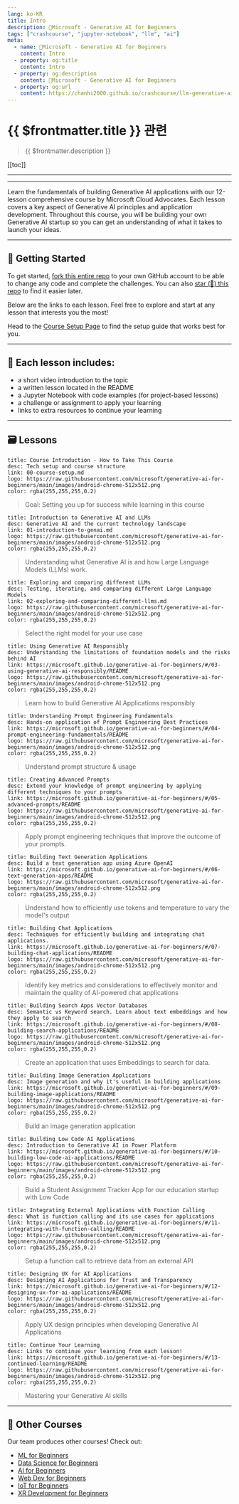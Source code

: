```yaml
---
lang: ko-KR
title: Intro
description: 🦙Microsoft - Generative AI for Beginners
tags: ["crashcourse", "jupyter-notebook", "llm", "ai"]
meta:
  - name: 🦙Microsoft - Generative AI for Beginners
    content: Intro
  - property: og:title
    content: Intro
  - property: og:description
    content: 🦙Microsoft - Generative AI for Beginners
  - property: og:url
    content: https://chanhi2000.github.io/crashcourse/llm-generative-ai-for-beginners/index.html
---
```


# {{ $frontmatter.title }} 관련

> {{ $frontmatter.description }}

[[toc]]

---

<SiteInfo
  name="Generative AI for Beginners - A Course"
  desc="A 12 Lesson course teaching everything you need to know to start building Generative AI applications"
  url="https://microsoft.github.io/generative-ai-for-beginners"
  logo="https://raw.githubusercontent.com/microsoft/generative-ai-for-beginners/main/images/android-chrome-512x512.png"
  repo="https://github.com/microsoft/generative-ai-for-beginners"
  preview="https://microsoft.github.io/generative-ai-for-beginners/images/repository-thumbnail.png"/>


---

Learn the fundamentals of building Generative AI applications with our 12-lesson comprehensive course by Microsoft Cloud Advocates. Each lesson covers a key aspect of Generative AI principles and application development. Throughout this course, you will be building your own Generative AI startup so you can get an understanding of what it takes to launch your ideas.

---

## 🌱 Getting Started

To get started, [<FontIcon icon="iconfont icon-github"/>fork this entire repo](https://github.com/microsoft/generative-ai-for-beginners/fork) to your own GitHub account to be able to change any code and complete the challenges. You can also [star (🌟) this repo](https://docs.github.com/en/get-started/exploring-projects-on-github/saving-repositories-with-stars) to find it easier later.

Below are the links to each lesson. Feel free to explore and start at any lesson that interests you the most!

Head to the [Course Setup Page](https://microsoft.github.io/generative-ai-for-beginners/#/00-course-setup/README) to find the setup guide that works best for you.

---

## 📂 Each lesson includes:

- a short video introduction to the topic
- a written lesson located in the README
- a Jupyter Notebook with code examples (for project-based lessons)
- a challenge or assignment to apply your learning
- links to extra resources to continue your learning

---

## 🗃️ Lessons


```card
title: Course Introduction - How to Take This Course	
desc: Tech setup and course structure
link: 00-course-setup.md
logo: https://raw.githubusercontent.com/microsoft/generative-ai-for-beginners/main/images/android-chrome-512x512.png
color: rgba(255,255,255,0.2)
```

> Goal: Setting you up for success while learning in this course


```card
title: Introduction to Generative AI and LLMs
desc: Generative AI and the current technology landscape
link: 01-introduction-to-genai.md
logo: https://raw.githubusercontent.com/microsoft/generative-ai-for-beginners/main/images/android-chrome-512x512.png
color: rgba(255,255,255,0.2)
```

> Understanding what Generative AI is and how Large Language Models (LLMs) work.

```card
title: Exploring and comparing different LLMs
desc: Testing, iterating, and comparing different Large Language Models
link: 02-exploring-and-comparing-different-llms.md
logo: https://raw.githubusercontent.com/microsoft/generative-ai-for-beginners/main/images/android-chrome-512x512.png
color: rgba(255,255,255,0.2)
```

> Select the right model for your use case

```card
title: Using Generative AI Responsibly	
desc: Understanding the limitations of foundation models and the risks behind AI	
link: https://microsoft.github.io/generative-ai-for-beginners/#/03-using-generative-ai-responsibly/README
logo: https://raw.githubusercontent.com/microsoft/generative-ai-for-beginners/main/images/android-chrome-512x512.png
color: rgba(255,255,255,0.2)
```

> Learn how to build Generative AI Applications responsibly

```card
title: Understanding Prompt Engineering Fundamentals
desc: Hands-on application of Prompt Engineering Best Practices	
link: https://microsoft.github.io/generative-ai-for-beginners/#/04-prompt-engineering-fundamentals/README
logo: https://raw.githubusercontent.com/microsoft/generative-ai-for-beginners/main/images/android-chrome-512x512.png
color: rgba(255,255,255,0.2)
```

> Understand prompt structure & usage

```card
title: Creating Advanced Prompts	
desc: Extend your knowledge of prompt engineering by applying different techniques to your prompts	
link: https://microsoft.github.io/generative-ai-for-beginners/#/05-advanced-prompts/README
logo: https://raw.githubusercontent.com/microsoft/generative-ai-for-beginners/main/images/android-chrome-512x512.png
color: rgba(255,255,255,0.2)
```

> Apply prompt engineering techniques that improve the outcome of your prompts.

```card
title: Building Text Generation Applications		
desc: Build a text generation app using Azure OpenAI
link: https://microsoft.github.io/generative-ai-for-beginners/#/06-text-generation-apps/README
logo: https://raw.githubusercontent.com/microsoft/generative-ai-for-beginners/main/images/android-chrome-512x512.png
color: rgba(255,255,255,0.2)
```

> Understand how to efficiently use tokens and temperature to vary the model's output


```card
title: Building Chat Applications
desc: Techniques for efficiently building and integrating chat applications.
link: https://microsoft.github.io/generative-ai-for-beginners/#/07-building-chat-applications/README
logo: https://raw.githubusercontent.com/microsoft/generative-ai-for-beginners/main/images/android-chrome-512x512.png
color: rgba(255,255,255,0.2)
```

> Identify key metrics and considerations to effectively monitor and maintain the quality of AI-powered chat applications 

```card
title: Building Search Apps Vector Databases
desc: Semantic vs Keyword search. Learn about text embeddings and how they apply to search
link: https://microsoft.github.io/generative-ai-for-beginners/#/08-building-search-applications/README
logo: https://raw.githubusercontent.com/microsoft/generative-ai-for-beginners/main/images/android-chrome-512x512.png
color: rgba(255,255,255,0.2)
```

> Create an application that uses Embeddings to search for data.

```card
title: Building Image Generation Applications
desc: Image generation and why it's useful in building applications
link: https://microsoft.github.io/generative-ai-for-beginners/#/09-building-image-applications/README
logo: https://raw.githubusercontent.com/microsoft/generative-ai-for-beginners/main/images/android-chrome-512x512.png
color: rgba(255,255,255,0.2)
```

> Build an image generation application

```card
title: Building Low Code AI Applications
desc: Introduction to Generative AI in Power Platform
link: https://microsoft.github.io/generative-ai-for-beginners/#/10-building-low-code-ai-applications/README
logo: https://raw.githubusercontent.com/microsoft/generative-ai-for-beginners/main/images/android-chrome-512x512.png
color: rgba(255,255,255,0.2)
```

> Build a Student Assignment Tracker App for our education startup with Low Code

```card
title: Integrating External Applications with Function Calling
desc: What is function calling and its use cases for applications
link: https://microsoft.github.io/generative-ai-for-beginners/#/11-integrating-with-function-calling/README
logo: https://raw.githubusercontent.com/microsoft/generative-ai-for-beginners/main/images/android-chrome-512x512.png
color: rgba(255,255,255,0.2)
```

> Setup a function call to retrieve data from an external API

```card
title: Designing UX for AI Applications
desc: Designing AI Applications for Trust and Transparency
link: https://microsoft.github.io/generative-ai-for-beginners/#/12-designing-ux-for-ai-applications/README
logo: https://raw.githubusercontent.com/microsoft/generative-ai-for-beginners/main/images/android-chrome-512x512.png
color: rgba(255,255,255,0.2)
```

> Apply UX design principles when developing Generative AI Applications

```card
title: Continue Your Learning
desc: Links to continue your learning from each lesson!
link: https://microsoft.github.io/generative-ai-for-beginners/#/13-continued-learning/README
logo: https://raw.githubusercontent.com/microsoft/generative-ai-for-beginners/main/images/android-chrome-512x512.png
color: rgba(255,255,255,0.2)
```

> Mastering your Generative AI skills

---

## 🎒 Other Courses

Our team produces other courses! Check out:

- [ML for Beginners](https://aka.ms/ml-beginners)
- [Data Science for Beginners](https://aka.ms/datascience-beginners)
- [AI for Beginners](https://aka.ms/ai-beginners)
- [Web Dev for Beginners](https://aka.ms/webdev-beginners)
- [IoT for Beginners](https://aka.ms/iot-beginners)
- [XR Development for Beginners](https://aka.ms/ml-beginners)